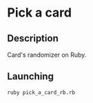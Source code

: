 # Pick a card

## Description

Card's randomizer on Ruby.

## Launching

```
ruby pick_a_card_rb.rb
```
